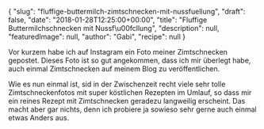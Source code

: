 {
    "slug": "fluffige-buttermilch-zimtschnecken-mit-nussfuellung",
    "draft": false,
    "date": "2018-01-28T12:25:00+00:00",
    "title": "Fluffige Buttermilchschnecken mit Nussf\u00fcllung",
    "description": null,
    "featuredImage": null,
    "author": "Gabi",
    "recipe": null
}

Vor kurzem habe ich auf Instagram ein Foto meiner Zimtschnecken gepostet. Dieses Foto ist so gut angekommen, dass ich mir überlegt habe, auch einmal Zimtschnecken auf meinem Blog zu veröffentlichen.

Wie es nun einmal ist, sid in der Zwischenzeit recht viele sehr tolle Zimtschneckenfotos mit super köstlichen Rezepten im Umlauf, so dass mir ein reines Rezept mit Zimtschnecken geradezu langweilig erscheint. Das macht aber gar nichts, denn ich probiere ja sowieso sehr gerne auch einmal etwas Anders aus.